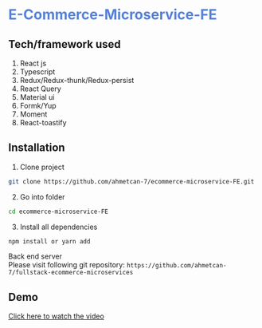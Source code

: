 # <span style="color:#5581D9">E-Commerce-Microservice-FE</span>

## Tech/framework used

1. React js
1. Typescript
1. Redux/Redux-thunk/Redux-persist
1. React Query
1. Material ui
1. Formk/Yup
1. Moment
1. React-toastify

## Installation

1. Clone project

```bash
git clone https://github.com/ahmetcan-7/ecommerce-microservice-FE.git
```

2. Go into folder

```bash
cd ecommerce-microservice-FE
```

3. Install all dependencies

```bash
npm install or yarn add
```

Back end server
<br>Please visit following git repository: `https://github.com/ahmetcan-7/fullstack-ecommerce-microservices`

## Demo

[Click here to watch the video](https://www.dropbox.com/s/64femkg8ifh0vwl/full-stack-ecommerce.mp4?dl=0)
